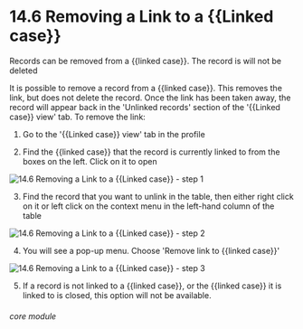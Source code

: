 # 14.6 Removing a Link to a {{Linked case}}

Records can be removed from a {{linked case}}. The record is will not be deleted

It is possible to remove a record from a {{linked case}}. This removes the link, but does not delete the record. Once the link has been taken away, the record will appear back in the &#039;Unlinked records&#039; section of the &#039;{{Linked case}} view&#039; tab.
To remove the link:

1. Go to the &#039;{{Linked case}} view&#039; tab in the profile

2. Find the {{linked case}} that the record is currently linked to from the boxes on the left. Click on it to open

![14.6 Removing a Link to a {{Linked case}} - step 1](14.6_Removing_a_Link_to_a_Case_im_1.png)

3. Find the record that you want to unlink in the table, then either right click on it or left click on the context menu in the left-hand column of the table

![14.6 Removing a Link to a {{Linked case}} - step 2](14.6_Removing_a_Link_to_a_Case_im_2.png)

4. You will see a pop-up menu. Choose &#039;Remove link to {{linked case}}&#039;

![14.6 Removing a Link to a {{Linked case}} - step 3](14.6_Removing_a_Link_to_a_Case_im_3.png)

5. If a record is not linked to a {{linked case}}, or the {{linked case}} it is linked to is closed, this option will not be available.

###### core module
